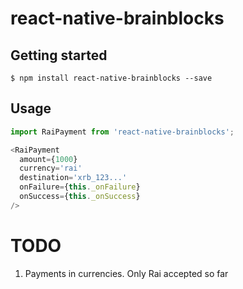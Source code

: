 
# react-native-brainblocks

## Getting started

`$ npm install react-native-brainblocks --save`

## Usage
```javascript
import RaiPayment from 'react-native-brainblocks';

<RaiPayment
  amount={1000}
  currency='rai'
  destination='xrb_123...'
  onFailure={this._onFailure}
  onSuccess={this._onSuccess}
/>
```

  

# TODO
1) Payments in currencies. Only Rai accepted so far
